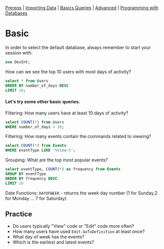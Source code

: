 [Prereqs](Prereqs.md#installing-mysql) | [Importing Data](Import.md#import) | [Basics Queries](BasicQueries.md#basic) |  [Advanced](Advanced.md#advanced) | [Programming with Databases](Programming.md#programming)

# Basic

In order to select the default database, always remember to start your session with:
```sql
use DevInt;
```

How can we see the top 10 users with most days of activity?

```sql
select * from Users 
ORDER BY number_of_days DESC 
LIMIT 10;
```

#### Let's try some other basic queries.

Filtering: How many users have at least 10 days of activity?

```sql
select COUNT(*) from Users 
WHERE number_of_days > 10;
```

Filtering: How many events contain the commands related to viewing?

```sql
select COUNT(*) from Events 
WHERE eventType LIKE '%View.%';
```

Grouping: What are the top most popular events?

```sql
select eventType, COUNT(*) as frequency from Events 
GROUP BY eventType
ORDER BY frequency DESC
LIMIT 10
```

Date Functions: `DAYOFWEEK` - returns the week day number (1 for Sunday,2 for Monday ... 7 for Saturday)

## Practice

* Do users typically "View" code or "Edit" code more often?
* How many users have used `Edit.GoToDefinition` at least once?
* What day of week has the events?
* Which is the earliest and latest events?